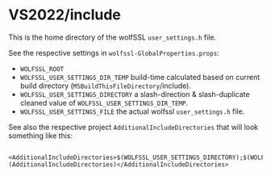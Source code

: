 # VS2022/include

This is the home directory of the wolfSSL `user_settings.h` file.

See the respective settings in `wolfssl-GlobalProperties.props`:

* `WOLFSSL_ROOT`
* `WOLFSSL_USER_SETTINGS_DIR_TEMP` build-time calculated based on current build directory (`MSBuildThisFileDirectory`/include).
* `WOLFSSL_USER_SETTINGS_DIRECTORY` a slash-direction & slash-duplicate cleaned value of `WOLFSSL_USER_SETTINGS_DIR_TEMP`.
* `WOLFSSL_USER_SETTINGS_FILE` the actual wolfssl `user_settings.h` file.

See also the respective project `AdditionalIncludeDirectories` that will look something like this:

```
    <AdditionalIncludeDirectories>$(WOLFSSL_USER_SETTINGS_DIRECTORY);$(WOLFSSL_ROOT);$(REALM_CORE_ROOT)\src;$(REALM_VS2022_ROOT)\src;%(AdditionalIncludeDirectories)</AdditionalIncludeDirectories>
```
